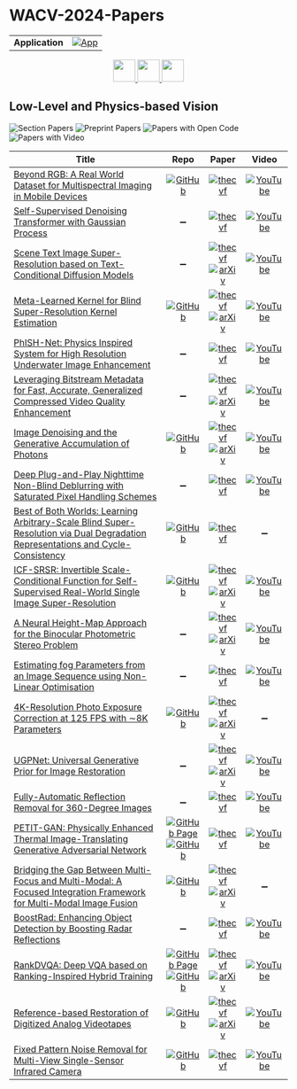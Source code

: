 # WACV-2024-Papers

<table>
    <tr>
        <td><strong>Application</strong></td>
        <td>
            <a href="https://huggingface.co/spaces/DmitryRyumin/NewEraAI-Papers" style="float:left;">
                <img src="https://img.shields.io/badge/🤗-NewEraAI--Papers-FFD21F.svg" alt="App" />
            </a>
        </td>
    </tr>
</table>

<div align="center">
    <a href="https://github.com/DmitryRyumin/WACV-2024-Papers/blob/main/sections/image_recognition_and_understanding.md">
        <img src="https://cdn.jsdelivr.net/gh/DmitryRyumin/NewEraAI-Papers@main/images/left.svg" width="40" alt="" />
    </a>
    <a href="https://github.com/DmitryRyumin/WACV-2024-Papers/">
        <img src="https://cdn.jsdelivr.net/gh/DmitryRyumin/NewEraAI-Papers@main/images/home.svg" width="40" alt="" />
    </a>
    <a href="https://github.com/DmitryRyumin/WACV-2024-Papers/blob/main/sections/ml_afa.md">
        <img src="https://cdn.jsdelivr.net/gh/DmitryRyumin/NewEraAI-Papers@main/images/right.svg" width="40" alt="" />
    </a>
</div>

## Low-Level and Physics-based Vision

![Section Papers](https://img.shields.io/badge/Section%20Papers-21-42BA16) ![Preprint Papers](https://img.shields.io/badge/Preprint%20Papers-11-b31b1b) ![Papers with Open Code](https://img.shields.io/badge/Papers%20with%20Open%20Code-11-1D7FBF) ![Papers with Video](https://img.shields.io/badge/Papers%20with%20Video-3-FF0000)

| **Title** | **Repo** | **Paper** | **Video** |
|-----------|:--------:|:---------:|:---------:|
| [Beyond RGB: A Real World Dataset for Multispectral Imaging in Mobile Devices](https://openaccess.thecvf.com/content/WACV2024/html/Glatt_Beyond_RGB_A_Real_World_Dataset_for_Multispectral_Imaging_in_WACV_2024_paper.html) | [![GitHub](https://img.shields.io/github/stars/shirawerman/Beyond-RGB?style=flat)](https://github.com/shirawerman/Beyond-RGB) | [![thecvf](https://img.shields.io/badge/pdf-thecvf-7395C5.svg)](https://openaccess.thecvf.com/content/WACV2024/papers/Glatt_Beyond_RGB_A_Real_World_Dataset_for_Multispectral_Imaging_in_WACV_2024_paper.pdf) | [![YouTube](https://img.shields.io/badge/YouTube-%23FF0000.svg?style=for-the-badge&logo=YouTube&logoColor=white)](https://www.youtube.com/watch?v=_US_DTYmGqI) |
| [Self-Supervised Denoising Transformer with Gaussian Process](https://openaccess.thecvf.com/content/WACV2024/html/Yasarla_Self-Supervised_Denoising_Transformer_With_Gaussian_Process_WACV_2024_paper.html) | :heavy_minus_sign: | [![thecvf](https://img.shields.io/badge/pdf-thecvf-7395C5.svg)](https://openaccess.thecvf.com/content/WACV2024/papers/Yasarla_Self-Supervised_Denoising_Transformer_With_Gaussian_Process_WACV_2024_paper.pdf) | [![YouTube](https://img.shields.io/badge/YouTube-%23FF0000.svg?style=for-the-badge&logo=YouTube&logoColor=white)](https://www.youtube.com/watch?v=WT9cX2NmU1Y) |
| [Scene Text Image Super-Resolution based on Text-Conditional Diffusion Models](https://openaccess.thecvf.com/content/WACV2024/html/Noguchi_Scene_Text_Image_Super-Resolution_Based_on_Text-Conditional_Diffusion_Models_WACV_2024_paper.html) | :heavy_minus_sign: | [![thecvf](https://img.shields.io/badge/pdf-thecvf-7395C5.svg)](https://openaccess.thecvf.com/content/WACV2024/papers/Noguchi_Scene_Text_Image_Super-Resolution_Based_on_Text-Conditional_Diffusion_Models_WACV_2024_paper.pdf) <br /> [![arXiv](https://img.shields.io/badge/arXiv-2311.09759-b31b1b.svg)](http://arxiv.org/abs/2311.09759) | [![YouTube](https://img.shields.io/badge/YouTube-%23FF0000.svg?style=for-the-badge&logo=YouTube&logoColor=white)](https://www.youtube.com/watch?v=i3Zx3QT3tEM) |
| [Meta-Learned Kernel for Blind Super-Resolution Kernel Estimation](https://openaccess.thecvf.com/content/WACV2024/html/Lee_Meta-Learned_Kernel_for_Blind_Super-Resolution_Kernel_Estimation_WACV_2024_paper.html) | [![GitHub](https://img.shields.io/github/stars/royson/metakernelgan?style=flat)](https://github.com/royson/metakernelgan) | [![thecvf](https://img.shields.io/badge/pdf-thecvf-7395C5.svg)](https://openaccess.thecvf.com/content/WACV2024/papers/Lee_Meta-Learned_Kernel_for_Blind_Super-Resolution_Kernel_Estimation_WACV_2024_paper.pdf) <br /> [![arXiv](https://img.shields.io/badge/arXiv-2212.07886-b31b1b.svg)](http://arxiv.org/abs/2212.07886) | [![YouTube](https://img.shields.io/badge/YouTube-%23FF0000.svg?style=for-the-badge&logo=YouTube&logoColor=white)](https://www.youtube.com/watch?v=OPK316wxlC0) |
| [PhISH-Net: Physics Inspired System for High Resolution Underwater Image Enhancement](https://openaccess.thecvf.com/content/WACV2024/html/Chandrasekar_PhISH-Net_Physics_Inspired_System_for_High_Resolution_Underwater_Image_Enhancement_WACV_2024_paper.html) | :heavy_minus_sign: | [![thecvf](https://img.shields.io/badge/pdf-thecvf-7395C5.svg)](https://openaccess.thecvf.com/content/WACV2024/papers/Chandrasekar_PhISH-Net_Physics_Inspired_System_for_High_Resolution_Underwater_Image_Enhancement_WACV_2024_paper.pdf) | [![YouTube](https://img.shields.io/badge/YouTube-%23FF0000.svg?style=for-the-badge&logo=YouTube&logoColor=white)](https://www.youtube.com/watch?v=E68RBJUBoVU) |
| [Leveraging Bitstream Metadata for Fast, Accurate, Generalized Compressed Video Quality Enhancement](https://openaccess.thecvf.com/content/WACV2024/html/Ehrlich_Leveraging_Bitstream_Metadata_for_Fast_Accurate_Generalized_Compressed_Video_Quality_WACV_2024_paper.html) | :heavy_minus_sign: | [![thecvf](https://img.shields.io/badge/pdf-thecvf-7395C5.svg)](https://openaccess.thecvf.com/content/WACV2024/papers/Ehrlich_Leveraging_Bitstream_Metadata_for_Fast_Accurate_Generalized_Compressed_Video_Quality_WACV_2024_paper.pdf) <br /> [![arXiv](https://img.shields.io/badge/arXiv-2202.00011-b31b1b.svg)](http://arxiv.org/abs/2202.00011) | [![YouTube](https://img.shields.io/badge/YouTube-%23FF0000.svg?style=for-the-badge&logo=YouTube&logoColor=white)](https://www.youtube.com/watch?v=s3uk5ZL1xCM) |
| [Image Denoising and the Generative Accumulation of Photons](https://openaccess.thecvf.com/content/WACV2024/html/Krull_Image_Denoising_and_the_Generative_Accumulation_of_Photons_WACV_2024_paper.html) | [![GitHub](https://img.shields.io/github/stars/krulllab/GAP?style=flat)](https://github.com/krulllab/GAP) | [![thecvf](https://img.shields.io/badge/pdf-thecvf-7395C5.svg)](https://openaccess.thecvf.com/content/WACV2024/papers/Krull_Image_Denoising_and_the_Generative_Accumulation_of_Photons_WACV_2024_paper.pdf) <br /> [![arXiv](https://img.shields.io/badge/arXiv-2307.06607-b31b1b.svg)](http://arxiv.org/abs/2307.06607) | [![YouTube](https://img.shields.io/badge/YouTube-%23FF0000.svg?style=for-the-badge&logo=YouTube&logoColor=white)](https://www.youtube.com/watch?v=XePtgzOU708) |
| [Deep Plug-and-Play Nighttime Non-Blind Deblurring with Saturated Pixel Handling Schemes](https://openaccess.thecvf.com/content/WACV2024/html/Shu_Deep_Plug-and-Play_Nighttime_Non-Blind_Deblurring_With_Saturated_Pixel_Handling_Schemes_WACV_2024_paper.html) | :heavy_minus_sign: | [![thecvf](https://img.shields.io/badge/pdf-thecvf-7395C5.svg)](https://openaccess.thecvf.com/content/WACV2024/papers/Shu_Deep_Plug-and-Play_Nighttime_Non-Blind_Deblurring_With_Saturated_Pixel_Handling_Schemes_WACV_2024_paper.pdf) | [![YouTube](https://img.shields.io/badge/YouTube-%23FF0000.svg?style=for-the-badge&logo=YouTube&logoColor=white)](https://www.youtube.com/watch?v=r_pRcohh69I) |
| [Best of Both Worlds: Learning Arbitrary-Scale Blind Super-Resolution via Dual Degradation Representations and Cycle-Consistency](https://openaccess.thecvf.com/content/WACV2024/html/Weng_Best_of_Both_Worlds_Learning_Arbitrary-Scale_Blind_Super-Resolution_via_Dual_WACV_2024_paper.html) | [![GitHub](https://img.shields.io/github/stars/vivian210223/arbitrary-scale-blind-SR?style=flat)](https://github.com/vivian210223/arbitrary-scale-blind-SR) | [![thecvf](https://img.shields.io/badge/pdf-thecvf-7395C5.svg)](https://openaccess.thecvf.com/content/WACV2024/papers/Weng_Best_of_Both_Worlds_Learning_Arbitrary-Scale_Blind_Super-Resolution_via_Dual_WACV_2024_paper.pdf) | :heavy_minus_sign: |
| [ICF-SRSR: Invertible Scale-Conditional Function for Self-Supervised Real-World Single Image Super-Resolution](https://openaccess.thecvf.com/content/WACV2024/html/Neshatavar_ICF-SRSR_Invertible_Scale-Conditional_Function_for_Self-Supervised_Real-World_Single_Image_Super-Resolution_WACV_2024_paper.html) | [![GitHub](https://img.shields.io/github/stars/Reyhanehne/ICF-SRSR_PyTorch?style=flat)](https://github.com/Reyhanehne/ICF-SRSR_PyTorch) | [![thecvf](https://img.shields.io/badge/pdf-thecvf-7395C5.svg)](https://openaccess.thecvf.com/content/WACV2024/papers/Neshatavar_ICF-SRSR_Invertible_Scale-Conditional_Function_for_Self-Supervised_Real-World_Single_Image_Super-Resolution_WACV_2024_paper.pdf) <br /> [![arXiv](https://img.shields.io/badge/arXiv-2307.12751-b31b1b.svg)](http://arxiv.org/abs/2307.12751) | [![YouTube](https://img.shields.io/badge/YouTube-%23FF0000.svg?style=for-the-badge&logo=YouTube&logoColor=white)](https://www.youtube.com/watch?v=Pget2ZDz9BY) |
| [A Neural Height-Map Approach for the Binocular Photometric Stereo Problem](https://openaccess.thecvf.com/content/WACV2024/html/Logothetis_A_Neural_Height-Map_Approach_for_the_Binocular_Photometric_Stereo_Problem_WACV_2024_paper.html) | :heavy_minus_sign: | [![thecvf](https://img.shields.io/badge/pdf-thecvf-7395C5.svg)](https://openaccess.thecvf.com/content/WACV2024/papers/Logothetis_A_Neural_Height-Map_Approach_for_the_Binocular_Photometric_Stereo_Problem_WACV_2024_paper.pdf) <br /> [![arXiv](https://img.shields.io/badge/arXiv-2311.05958-b31b1b.svg)](http://arxiv.org/abs/2311.05958) | [![YouTube](https://img.shields.io/badge/YouTube-%23FF0000.svg?style=for-the-badge&logo=YouTube&logoColor=white)](https://www.youtube.com/watch?v=SKnfBjK1Vfc) |
| [Estimating fog Parameters from an Image Sequence using Non-Linear Optimisation](https://openaccess.thecvf.com/content/WACV2024/html/Ding_Estimating_Fog_Parameters_From_an_Image_Sequence_Using_Non-Linear_Optimisation_WACV_2024_paper.html) | :heavy_minus_sign: | [![thecvf](https://img.shields.io/badge/pdf-thecvf-7395C5.svg)](https://openaccess.thecvf.com/content/WACV2024/papers/Ding_Estimating_Fog_Parameters_From_an_Image_Sequence_Using_Non-Linear_Optimisation_WACV_2024_paper.pdf) | [![YouTube](https://img.shields.io/badge/YouTube-%23FF0000.svg?style=for-the-badge&logo=YouTube&logoColor=white)](https://www.youtube.com/watch?v=LCLbhgW1KGE) |
| [4K-Resolution Photo Exposure Correction at 125 FPS with ∼8K Parameters](https://openaccess.thecvf.com/content/WACV2024/html/Zhou_4K-Resolution_Photo_Exposure_Correction_at_125_FPS_With_8K_Parameters_WACV_2024_paper.html) | [![GitHub](https://img.shields.io/github/stars/Zhou-Yijie/MSLTNet?style=flat)](https://github.com/Zhou-Yijie/MSLTNet) | [![thecvf](https://img.shields.io/badge/pdf-thecvf-7395C5.svg)](https://openaccess.thecvf.com/content/WACV2024/papers/Zhou_4K-Resolution_Photo_Exposure_Correction_at_125_FPS_With_8K_Parameters_WACV_2024_paper.pdf) <br /> [![arXiv](https://img.shields.io/badge/arXiv-2311.08759-b31b1b.svg)](http://arxiv.org/abs/2311.08759) | :heavy_minus_sign: |
| [UGPNet: Universal Generative Prior for Image Restoration](https://openaccess.thecvf.com/content/WACV2024/html/Lee_UGPNet_Universal_Generative_Prior_for_Image_Restoration_WACV_2024_paper.html) | :heavy_minus_sign: | [![thecvf](https://img.shields.io/badge/pdf-thecvf-7395C5.svg)](https://openaccess.thecvf.com/content/WACV2024/papers/Lee_UGPNet_Universal_Generative_Prior_for_Image_Restoration_WACV_2024_paper.pdf) <br /> [![arXiv](https://img.shields.io/badge/arXiv-2401.00370-b31b1b.svg)](http://arxiv.org/abs/2401.00370) | [![YouTube](https://img.shields.io/badge/YouTube-%23FF0000.svg?style=for-the-badge&logo=YouTube&logoColor=white)](https://www.youtube.com/watch?v=mBep81MnnOQ) |
| [Fully-Automatic Reflection Removal for 360-Degree Images](https://openaccess.thecvf.com/content/WACV2024/html/Park_Fully-Automatic_Reflection_Removal_for_360-Degree_Images_WACV_2024_paper.html) | :heavy_minus_sign: | [![thecvf](https://img.shields.io/badge/pdf-thecvf-7395C5.svg)](https://openaccess.thecvf.com/content/WACV2024/papers/Park_Fully-Automatic_Reflection_Removal_for_360-Degree_Images_WACV_2024_paper.pdf) | [![YouTube](https://img.shields.io/badge/YouTube-%23FF0000.svg?style=for-the-badge&logo=YouTube&logoColor=white)](https://www.youtube.com/watch?v=tbnjUfoYkSs) |
| [PETIT-GAN: Physically Enhanced Thermal Image-Translating Generative Adversarial Network](https://openaccess.thecvf.com/content/WACV2024/html/Berman_PETIT-GAN_Physically_Enhanced_Thermal_Image-Translating_Generative_Adversarial_Network_WACV_2024_paper.html) | [![GitHub Page](https://img.shields.io/badge/GitHub-Page-159957.svg)](https://bermanz.github.io/PETIT/) <br /> [![GitHub](https://img.shields.io/github/stars/bermanz/PETIT?style=flat)](https://github.com/bermanz/PETIT) | [![thecvf](https://img.shields.io/badge/pdf-thecvf-7395C5.svg)](https://openaccess.thecvf.com/content/WACV2024/papers/Berman_PETIT-GAN_Physically_Enhanced_Thermal_Image-Translating_Generative_Adversarial_Network_WACV_2024_paper.pdf) | [![YouTube](https://img.shields.io/badge/YouTube-%23FF0000.svg?style=for-the-badge&logo=YouTube&logoColor=white)](https://www.youtube.com/watch?v=1YQKJQ_7v6A) |
| [Bridging the Gap Between Multi-Focus and Multi-Modal: A Focused Integration Framework for Multi-Modal Image Fusion](https://openaccess.thecvf.com/content/WACV2024/html/Li_Bridging_the_Gap_Between_Multi-Focus_and_Multi-Modal_A_Focused_Integration_WACV_2024_paper.html) | [![GitHub](https://img.shields.io/github/stars/ixilai/MFIF-MMIF?style=flat)](https://github.com/ixilai/MFIF-MMIF) | [![thecvf](https://img.shields.io/badge/pdf-thecvf-7395C5.svg)](https://openaccess.thecvf.com/content/WACV2024/papers/Li_Bridging_the_Gap_Between_Multi-Focus_and_Multi-Modal_A_Focused_Integration_WACV_2024_paper.pdf) <br /> [![arXiv](https://img.shields.io/badge/arXiv-2311.01886-b31b1b.svg)](http://arxiv.org/abs/2311.01886) | :heavy_minus_sign: |
| [BoostRad: Enhancing Object Detection by Boosting Radar Reflections](https://openaccess.thecvf.com/content/WACV2024/html/Haitman_BoostRad_Enhancing_Object_Detection_by_Boosting_Radar_Reflections_WACV_2024_paper.html) | :heavy_minus_sign: | [![thecvf](https://img.shields.io/badge/pdf-thecvf-7395C5.svg)](https://openaccess.thecvf.com/content/WACV2024/papers/Haitman_BoostRad_Enhancing_Object_Detection_by_Boosting_Radar_Reflections_WACV_2024_paper.pdf) | [![YouTube](https://img.shields.io/badge/YouTube-%23FF0000.svg?style=for-the-badge&logo=YouTube&logoColor=white)](https://www.youtube.com/watch?v=MIb-JYwL89Q) |
| [RankDVQA: Deep VQA based on Ranking-Inspired Hybrid Training](https://openaccess.thecvf.com/content/WACV2024/html/Feng_RankDVQA_Deep_VQA_Based_on_Ranking-Inspired_Hybrid_Training_WACV_2024_paper.html) | [![GitHub Page](https://img.shields.io/badge/GitHub-Page-159957.svg)](https://chenfeng-bristol.github.io/RankDVQA/) <br /> [![GitHub](https://img.shields.io/github/stars/ChenFeng-Bristol/RankDVQA_release?style=flat)](https://github.com/ChenFeng-Bristol/RankDVQA_release) | [![thecvf](https://img.shields.io/badge/pdf-thecvf-7395C5.svg)](https://openaccess.thecvf.com/content/WACV2024/papers/Feng_RankDVQA_Deep_VQA_Based_on_Ranking-Inspired_Hybrid_Training_WACV_2024_paper.pdf) <br /> [![arXiv](https://img.shields.io/badge/arXiv-2202.08595-b31b1b.svg)](http://arxiv.org/abs/2202.08595) | [![YouTube](https://img.shields.io/badge/YouTube-%23FF0000.svg?style=for-the-badge&logo=YouTube&logoColor=white)](https://www.youtube.com/watch?v=SThToABaxKY) |
| [Reference-based Restoration of Digitized Analog Videotapes](https://openaccess.thecvf.com/content/WACV2024/html/Agnolucci_Reference-Based_Restoration_of_Digitized_Analog_Videotapes_WACV_2024_paper.html) | [![GitHub](https://img.shields.io/github/stars/miccunifi/TAPE?style=flat)](https://github.com/miccunifi/TAPE) | [![thecvf](https://img.shields.io/badge/pdf-thecvf-7395C5.svg)](https://openaccess.thecvf.com/content/WACV2024/papers/Agnolucci_Reference-Based_Restoration_of_Digitized_Analog_Videotapes_WACV_2024_paper.pdf) <br /> [![arXiv](https://img.shields.io/badge/arXiv-2310.14926-b31b1b.svg)](http://arxiv.org/abs/2310.14926) | [![YouTube](https://img.shields.io/badge/YouTube-%23FF0000.svg?style=for-the-badge&logo=YouTube&logoColor=white)](https://www.youtube.com/watch?v=jHgWYPMqokU) |
| [Fixed Pattern Noise Removal for Multi-View Single-Sensor Infrared Camera](https://openaccess.thecvf.com/content/WACV2024/html/Barral_Fixed_Pattern_Noise_Removal_for_Multi-View_Single-Sensor_Infrared_Camera_WACV_2024_paper.html) | [![GitHub](https://img.shields.io/github/stars/centreborelli/multiview-fpn?style=flat)](https://github.com/centreborelli/multiview-fpn) | [![thecvf](https://img.shields.io/badge/pdf-thecvf-7395C5.svg)](https://openaccess.thecvf.com/content/WACV2024/papers/Barral_Fixed_Pattern_Noise_Removal_for_Multi-View_Single-Sensor_Infrared_Camera_WACV_2024_paper.pdf) | [![YouTube](https://img.shields.io/badge/YouTube-%23FF0000.svg?style=for-the-badge&logo=YouTube&logoColor=white)](https://www.youtube.com/watch?v=5QaIWPcNsT4) |
